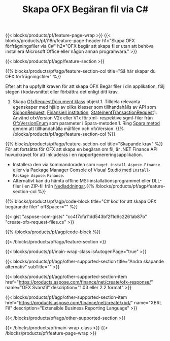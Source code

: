 ﻿---
title: Skapa OFX Begäran fil via C#
description: Exempelkod för att skapa OFX-begäran. Använd API exempelkod för generering av batch-OFX begärandefiler inom .NET-baserade applikationer. 
url: /sv/net/create/ofx-request/
family: finance
platformtag: net
feature: create
informat: OFX Request
outformat: 
otherformats: OFX Response
---
{{< blocks/products/pf/feature-page-wrap >}}
{{< blocks/products/pf/i18n/feature-page-header h1="Skapa OFX förfrågningsfiler via C#" h2="OFX begär att skapa filer utan att behöva installera Microsoft Office eller någon annan programvara." >}}

{{< blocks/products/pf/agp/feature-section >}}

{{% blocks/products/pf/agp/feature-section-col title="Så här skapar du OFX förfrågningsfiler" %}}

Efter att ha uppfyllt kraven för att skapa OFX Begär filer i din applikation, följ stegen i kodavsnittet eller förbättra det enligt ditt krav.

1. Skapa [OfxRequestDocument klass](https://apireference.aspose.com/finance/net/aspose.finance.ofx/ofxrequestdocument) objekt.1. Tilldela relevanta egenskaper med hjälp av olika klasser som tillhandahålls av API som [SignonRequest](https://apireference.aspose.com/finance/net/aspose.finance.ofx.signon/signonrequest), [Finansiell institution](https://apireference.aspose.com/finance/net/aspose.finance.ofx.signon/financialinstitution), [StatementTransactionRequest](https://apireference.aspose.com/finance/net/aspose.finance.ofx.bank/statementtransactionrequest)1. Använd ofxVersion V2x eller V1x för xml- respektive sgml-filer från [OfxVersionEnum](https://apireference.aspose.com/finance/net/aspose.finance.ofx/ofxversionenum) som parameter i Spara-metoden.1. Ring [Spara metod](https://apireference.aspose.com/finance/net/aspose.finance.ofx/ofxrequestdocument/methods/save) genom att tillhandahålla målfilen och ofxVersion.
{{% /blocks/products/pf/agp/feature-section-col %}}

{{% blocks/products/pf/agp/feature-section-col title="Skapande krav" %}}
För att fortsätta för OFX att skapa en begäran om fil, är .NET Finance API huvudkravet för att inkluderas i en rapportgenereringsapplikation. 
- Installera den via kommandoraden som ```nuget install Aspose.Finance``` eller via Package Manager Console of Visual Studio med ```Install-Package Aspose.Finance```.
- Alternativt kan du hämta offline MSI-installationsprogrammet eller DLL-filer i en ZIP-fil från [Nedladdningar](https://downloads.aspose.com/finance/net).{{% /blocks/products/pf/agp/feature-section-col %}}

{{% blocks/products/pf/agp/code-block title="C# kod för att skapa OFX begärande filer" offSpacer="" %}}

{{< gist "aspose-com-gists" "cc4f7cfa11dd543bf2f1d6c2261ab87b" "create-ofx-request-files.cs" >}}

{{% /blocks/products/pf/agp/code-block %}}

{{< /blocks/products/pf/agp/feature-section >}}

{{< blocks/products/pf/main-wrap-class isAutogenPage="true" >}}

{{< blocks/products/pf/agp/other-supported-section title="Andra skapande alternativ" subTitle="" >}}

{{< blocks/products/pf/agp/other-supported-section-item href="https://products.aspose.com/finance/net/create/ofx-response/" name="OFX Svarsfil" description="1.03 eller 2.2 format" >}}

{{< blocks/products/pf/agp/other-supported-section-item href="https://products.aspose.com/finance/net/create/xbrl/" name="XBRL Fil" description="Extensible Business Reporting Language" >}}


{{< /blocks/products/pf/agp/other-supported-section >}}

{{< /blocks/products/pf/main-wrap-class >}}
{{< /blocks/products/pf/feature-page-wrap >}}